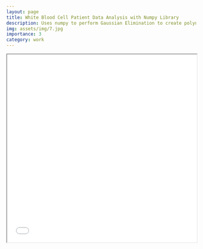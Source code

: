 ```yaml
---
layout: page
title: White Blood Cell Patient Data Analysis with Numpy Library
description: Uses numpy to perform Gaussian Elimination to create polynomial equation to represent and predict individual patient's White Blood Cell count data
img: assets/img/7.jpg
importance: 3
category: work
---
```


<iframe src="/assets/pdf/White-Blood-Cell-Data-analysis.pdf" width="100%" height="500px"></iframe>
